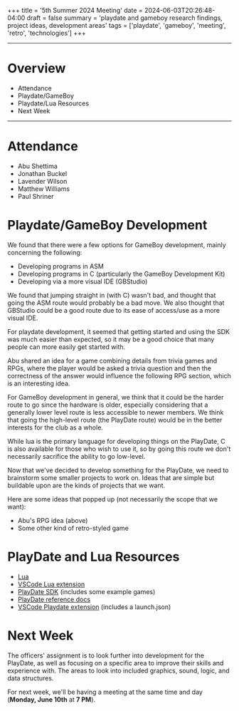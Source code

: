 +++
title = '5th Summer 2024 Meeting'
date = 2024-06-03T20:26:48-04:00
draft = false
summary = 'playdate and gameboy research findings, project ideas, development areas'
tags = ['playdate', 'gameboy', 'meeting', 'retro', 'technologies']
+++
***
# Overview
- Attendance
- Playdate/GameBoy
- Playdate/Lua Resources
- Next Week
***
# Attendance
- Abu Shettima
- Jonathan Buckel
- Lavender Wilson
- Matthew Williams
- Paul Shriner
# Playdate/GameBoy Development
We found that there were a few options for GameBoy development, mainly concerning the following: 
- Developing programs in ASM
- Developing programs in C (particularly the GameBoy Development Kit)
- Developing via a more visual IDE (GBStudio)  

We found that jumping straight in (with C) wasn't bad, and thought that going the ASM route would probably be a bad move. We also thought that GBStudio could be a good route due to its ease of access/use as a more visual IDE.  

For playdate development, it seemed that getting started and using the SDK was much easier than expected, so it may be a good choice that many people can more easily get started with. 

Abu shared an idea for a game combining details from trivia games and RPGs, where the player would be asked a trivia question and then the correctness of the answer would influence the following RPG section, which is an interesting idea.  

For GameBoy development in general, we think that it could be the harder route to go since the hardware is older, especially considering that a generally lower level route is less accessible to newer members. We think that going the high-level route (the PlayDate route) would be in the better interests for the club as a whole.  

While lua is the primary language for developing things on the PlayDate, C is also available for those who wish to use it, so by going this route we don't necessarily sacrifice the ability to go low-level.  

Now that we've decided to develop something for the PlayDate, we need to brainstorm some smaller projects to work on. Ideas that are simple but buildable upon are the kinds of projects that we want. 

Here are some ideas that popped up (not necessarily the scope that we want):  
- Abu's RPG idea (above)
- Some other kind of retro-styled game

# PlayDate and Lua Resources
- [Lua](https://lua.org/download.html)
- [VSCode Lua extension](https://marketplace.visualstudio.com/items?itemName=sumneko.lua)
- [PlayDate SDK](https://play.date/dev/) (includes some example games)
- [PlayDate reference docs](https://sdk.play.date/2.5.0/Inside%20Playdate.html)
- [VSCode Playdate extension](https://marketplace.visualstudio.com/items?itemName=Orta.playdate) (includes a launch.json)
# Next Week
The officers' assignment is to look further into development for the PlayDate, as well as focusing on a specific area to improve their skills and experience with. The areas to look into included graphics, sound, logic, and data structures.  

For next week, we'll be having a meeting at the same time and day (**Monday, June 10th** at **7 PM**). 
